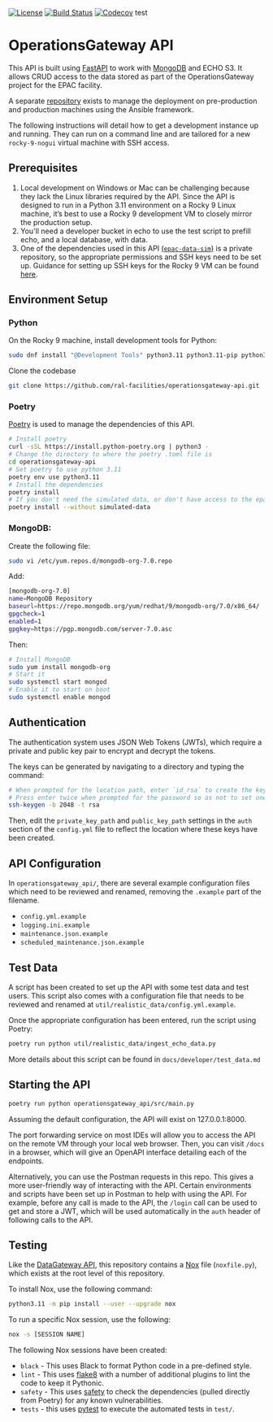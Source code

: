 [![License](https://img.shields.io/badge/License-Apache_2.0-blue.svg)](https://opensource.org/licenses/Apache-2.0)
[![Build Status](https://github.com/ral-facilities/operationsgateway-api/workflows/CI/badge.svg?branch=main)](https://github.com/ral-facilities/operationsgateway-api/actions?query=workflow%3A%22CI%22)
[![Codecov](https://codecov.io/gh/ral-facilities/operationsgateway-api/branch/main/graph/badge.svg)](https://codecov.io/gh/ral-facilities/operationsgateway-api)
test

# OperationsGateway API
This API is built using [FastAPI](https://fastapi.tiangolo.com/) to work with [MongoDB](https://www.mongodb.com/) and ECHO S3. It allows CRUD access to the data stored as part of the OperationsGateway project for the EPAC facility.

A separate [repository](https://github.com/ral-facilities/operationsgateway-ansible) exists to manage the deployment on pre-production and production machines using the Ansible framework.

The following instructions will detail how to get a development instance up and running. They can run on a command line and are tailored for a new `rocky-9-nogui` virtual machine with SSH access.

## Prerequisites

1) Local development on Windows or Mac can be challenging because they lack the Linux libraries required by the API. Since the API is designed to run in a Python 3.11 environment on a Rocky 9 Linux machine, it’s best to use a Rocky 9 development VM to closely mirror the production setup.
2) You'll need a developer bucket in echo to use the test script to prefill echo, and a local database, with data.
3) One of the dependencies used in this API [(`epac-data-sim`)](https://github.com/CentralLaserFacility/EPAC-DataSim) is a private repository, so the appropriate permissions and SSH keys need to be set up. Guidance for setting up SSH keys for the Rocky 9 VM can be found [here](https://docs.github.com/en/authentication/connecting-to-github-with-ssh/generating-a-new-ssh-key-and-adding-it-to-the-ssh-agent?platform=linux).


## Environment Setup

### Python

On the Rocky 9 machine, install development tools for Python:

```bash
sudo dnf install "@Development Tools" python3.11 python3.11-pip python3.11-setuptools python3.11-devel openldap-devel git
```

Clone the codebase

```bash
git clone https://github.com/ral-facilities/operationsgateway-api.git
```

### Poetry

[Poetry](https://python-poetry.org/) is used to manage the dependencies of this API.

```bash
# Install poetry
curl -sSL https://install.python-poetry.org | python3 -
# Change the directory to where the poetry .toml file is
cd operationsgateway-api
# Set poetry to use python 3.11
poetry env use python3.11
# Install the dependencies
poetry install
# If you don't need the simulated data, or don't have access to the epac repo...
poetry install --without simulated-data
```

### MongoDB:

Create the following file:

```bash
sudo vi /etc/yum.repos.d/mongodb-org-7.0.repo
```

Add:

```bash
[mongodb-org-7.0]
name=MongoDB Repository
baseurl=https://repo.mongodb.org/yum/redhat/9/mongodb-org/7.0/x86_64/
gpgcheck=1
enabled=1
gpgkey=https://pgp.mongodb.com/server-7.0.asc
```

Then:

```bash
# Install MongoDB
sudo yum install mongodb-org
# Start it
sudo systemctl start mongod
# Enable it to start on boot
sudo systemctl enable mongod
```

## Authentication

The authentication system uses JSON Web Tokens (JWTs), which require a private and public key pair to encrypt and decrypt the tokens.

The keys can be generated by navigating to a directory and typing the command:

```bash
# When prompted for the location path, enter `id_rsa` to create the keys in the current directory rather than in your home directory.
# Press enter twice when prompted for the password so as not to set one.
ssh-keygen -b 2048 -t rsa
```

Then, edit the ```private_key_path``` and ```public_key_path``` settings in the ```auth``` section of the ```config.yml``` file to reflect the location where these keys have been created.

## API Configuration

In `operationsgateway_api/`, there are several example configuration files which need to be reviewed and renamed, removing the `.example` part of the filename.

- `config.yml.example`
- `logging.ini.example`
- `maintenance.json.example`
- `scheduled_maintenance.json.example`

## Test Data

A script has been created to set up the API with some test data and test users. This script also comes with a configuration file that needs to be reviewed and renamed at `util/realistic_data/config.yml.example`.

Once the appropriate configuration has been entered, run the script using Poetry:

```bash
poetry run python util/realistic_data/ingest_echo_data.py
```

More details about this script can be found in `docs/developer/test_data.md`

## Starting the API

```bash
poetry run python operationsgateway_api/src/main.py
```

Assuming the default configuration, the API will exist on 127.0.0.1:8000.

The port forwarding service on most IDEs will allow you to access the API on the remote VM through your local web browser. Then, you can visit `/docs` in a browser, which will give an OpenAPI interface detailing each of the endpoints.

Alternatively, you can use the Postman requests in this repo. This gives a more user-friendly way of interacting with the API. Certain environments and scripts have been set up in Postman to help with using the API. For example, before any call is made to the API, the `/login` call can be used to get and store a JWT, which will be used automatically in the `auth` header of following calls to the API.

## Testing

Like the [DataGateway API](https://github.com/ral-facilities/datagateway-api), this repository contains a [Nox](https://nox.thea.codes) file (`noxfile.py`), which exists at the root level of this repository.

To install Nox, use the following command:

```bash
python3.11 -m pip install --user --upgrade nox
```

To run a specific Nox session, use the following:

```bash
nox -s [SESSION NAME]
```

The following Nox sessions have been created:

- `black` - This uses Black to format Python code in a pre-defined style.
- `lint` - This uses [flake8](https://flake8.pycqa.org/en/latest/) with a number of additional plugins to lint the code to keep it Pythonic.
- `safety` - This uses [safety](https://github.com/pyupio/safety) to check the dependencies (pulled directly from Poetry) for any known vulnerabilities.
- `tests` - this uses [pytest](https://docs.pytest.org/en/stable/) to execute the automated tests in `test/`.

